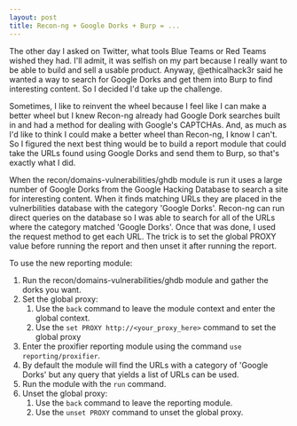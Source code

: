```yaml
---
layout: post
title: Recon-ng + Google Dorks + Burp = ...
---
```

The other day I asked on Twitter, what tools Blue Teams or Red Teams wished they had. I'll admit, it was selfish on my part because I really want to be able to build and sell a usable product. Anyway, @ethicalhack3r said he wanted a way to search for Google Dorks and get them into Burp to find interesting content. So I decided I'd take up the challenge.

Sometimes, I like to reinvent the wheel because I feel like I can make a better wheel but I knew Recon-ng already had Google Dork searches built in and had a method for dealing with Google's CAPTCHAs. And, as much as I'd like to think I could make a better wheel than Recon-ng, I know I can't. So I figured the next best thing would be to build a report module that could take the URLs found using Google Dorks and send them to Burp, so that's exactly what I did.

When the recon/domains-vulnerabilities/ghdb module is run it uses a large number of Google Dorks from the Google Hacking Database to search a site for interesting content. When it finds matching URLs they are placed in the vulnerbilities database with the category 'Google Dorks'. Recon-ng can run direct queries on the database so I was able to search for all of the URLs where the category matched 'Google Dorks'. Once that was done, I used the request method to get each URL. The trick is to set the global PROXY value before running the report and then unset it after running the report.

To use the new reporting module:
1. Run the recon/domains-vulnerabilities/ghdb module and gather the dorks you want.
2. Set the global proxy:
    1. Use the `back` command to leave the module context and enter the global context.
    2. Use the `set PROXY http://<your_proxy_here>` command to set the global proxy
3. Enter the proxifier reporting module using the command `use reporting/proxifier`.
4. By default the module will find the URLs with a category of 'Google Dorks' but any query that yields a list of URLs can be used.
5. Run the module with the `run` command.
6. Unset the global proxy:
    1. Use the `back` command to leave the reporting module.
    2. Use the `unset PROXY` command to unset the global proxy.


